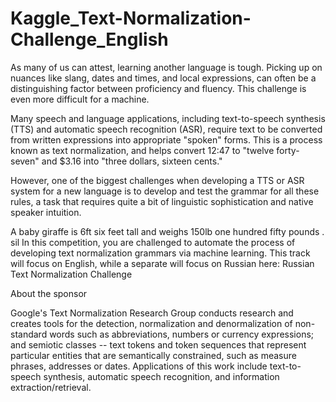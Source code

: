 # Kaggle_Text-Normalization-Challenge_English

As many of us can attest, learning another language is tough. Picking up on nuances like slang, dates and times, and local expressions, can often be a distinguishing factor between proficiency and fluency. This challenge is even more difficult for a machine.

Many speech and language applications, including text-to-speech synthesis (TTS) and automatic speech recognition (ASR), require text to be converted from written expressions into appropriate "spoken" forms. This is a process known as text normalization, and helps convert 12:47 to "twelve forty-seven" and $3.16 into "three dollars, sixteen cents." 

However, one of the biggest challenges when developing a TTS or ASR system for a new language is to develop and test the grammar for all these rules, a task that requires quite a bit of linguistic sophistication and native speaker intuition.

A    <self>
baby    <self>
giraffe    <self>
is    <self>
6ft    six feet
tall    <self>
and    <self>
weighs    <self>
150lb    one hundred fifty pounds
.    sil
In this competition, you are challenged to automate the process of developing text normalization grammars via machine learning. This track will focus on English, while a separate will focus on Russian here: Russian Text Normalization Challenge

About the sponsor

Google's Text Normalization Research Group conducts research and creates tools for the detection, normalization and denormalization of non-standard words such as abbreviations, numbers or currency expressions; and semiotic classes -- text tokens and token sequences that represent particular entities that are semantically constrained, such as measure phrases, addresses or dates. Applications of this work include text-to-speech synthesis, automatic speech recognition, and information extraction/retrieval.
